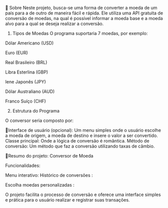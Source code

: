 📖 Sobre
Neste projeto, busca-se uma forma de converter a moeda de um país para a de outro de maneira fácil e rápida. Ele utiliza uma API gratuita de conversão de moedas, na qual é possível informar a moeda base e a moeda alvo para a qual se deseja realizar a conversão.

1) Tipos de Moedas
O programa suportaria 7 moedas, por exemplo:

Dólar Americano (USD)

Euro (EUR)

Real Brasileiro (BRL)

Libra Esterlina (GBP)

Iene Japonês (JPY)

Dólar Australiano (AUD)

Franco Suíço (CHF)

2) Estrutura do Programa

O conversor seria composto por:

📜Interface de usuário (opcional): Um menu simples onde o usuário escolhe a moeda de origem, a moeda de destino e insere o valor a ser convertido.
Classe principal: Onde a lógica de conversão é romântica.
Método de conversão: Um método que faz a conversão utilizando taxas de câmbio.


📜Resumo do projeto: Conversor de Moeda

Funcionalidades:

Menu interativo:
Histórico de conversões :

Escolha moedas personalizadas :

O projeto facilita o processo de conversão e oferece uma interface simples e prática para o usuário realizar e registrar suas transações.
